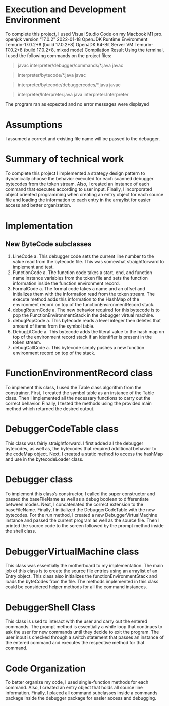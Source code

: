 # Execution and Development Environment
To complete this project, I used Visual Studio Code on my Macbook M1 pro.
openjdk version "17.0.2" 2022-01-18
OpenJDK Runtime Environment Temurin-17.0.2+8 (build 17.0.2+8)
OpenJDK 64-Bit Server VM Temurin-17.0.2+8 (build 17.0.2+8, mixed mode)
Compilation Result
Using the terminal, I used the following commands on the project files:
>javac interpreter/debugger/commands/*.java javac

>interpreter/bytecode/*.java javac

>interpreter/bytecode/debuggercodes/*.java javac

>interpreter/Interpreter.java java interpreter.Interpreter

The program ran as expected and no error messages were displayed
# Assumptions
I assumed a correct and existing file name will be passed to the debugger.
# Summary of technical work
To complete this project I implemented a strategy design pattern to dynamically choose the
behavior executed for each scanned debugger bytecodes from the token stream. Also, I created
an instance of each command that executes according to user input. Finally, I incorporated
object oriented programming when creating an entry object for each source file and loading the
information to each entry in the arraylist for easier access and better organization.
# Implementation
## New ByteCode subclasses
1. LineCode
a. This debugger code sets the current line number to the value read from the
bytecode file. This was somewhat straightforward to implement and test.
2. FunctionCode
a. The function code takes a start, end, and function name instance variables from the
token file and sets the function information inside the function environment record.
3. FormalCode
a. The formal code takes a name and an offset and initializes them with the information
read from the token stream. The execute method adds this information to the
HashMap of the environment record on top of the functionEnvironmentRecord stack.
4. debugReturnCode
a. The new behavior required for this bytecode is to pop the FunctionEnvironmentStack
in the debugger virtual machine.
5. debugPopCode
a. This bytecode reads a level integer then deletes that amount of items from the
symbol table.
6. DebugLitCode
a. This bytecode adds the literal value to the hash map on top of the environment
record stack if an identifier is present in the token stream.
7. debugCallCode
a. This bytecode simply pushes a new function environment record on top of the stack.
# FunctionEnvironmentRecord class
To implement this class, I used the Table class algorithm from the constrainer. First, I created the
symbol table as an instance of the Table class. Then I implemented all the necessary functions to
carry out the correct behavior. Finally, I tested the methods using the provided main method which
returned the desired output.
# DebuggerCodeTable class
This class was fairly straightforward. I first added all the debugger bytecodes, as well as, the
bytecodes that required additional behavior to the codeMap object. Next, I created a static method
to access the hashMap and use in the bytecodeLoader class.
# Debugger class
To implement this class’s constructor, I called the super constructor and passed the baseFileName
as well as a debug boolean to differentiate between modes. Next, I concatenated the correct
extension to the baseFileName. Finally, I initialized the DebuggerCodeTable with the new
bytecodes. For the run method, I created a new DebuggerVirtualMachine instance and passed the
current program as well as the source file. Then I printed the source code to the screen followed
by the prompt method inside the shell class.
# DebuggerVirtualMachine class
This class was essentially the motherboard to my implementation. The main job of this class is to
create the source file entries using an arraylist of an Entry object. This class also initializes the
functionEnvironmentStack and loads the byteCodes from the file. The methods implemented in this
class could be considered helper methods for all the command instances.
# DebuggerShell Class
This class is used to interact with the user and carry out the entered commands. The prompt
method is essentially a while loop that continues to ask the user for new commands until they
decide to exit the program. The user input is checked through a switch statement that passes an
instance of the entered command and executes the respective method for that command.
# Code Organization
To better organize my code, I used single-function methods for each command. Also, I created an
entry object that holds all source line information. Finally, I placed all command subclasses inside a
commands package inside the debugger package for easier access and debugging.
